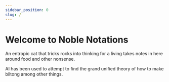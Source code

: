 ```yaml
---
sidebar_position: 0
slug: /
---
```


# Welcome to Noble Notations

An entropic cat that tricks rocks into thinking for a living takes notes in here around food and other nonsense. 

AI has been used to attempt to find the grand unified theory of how to make biltong among other things.

